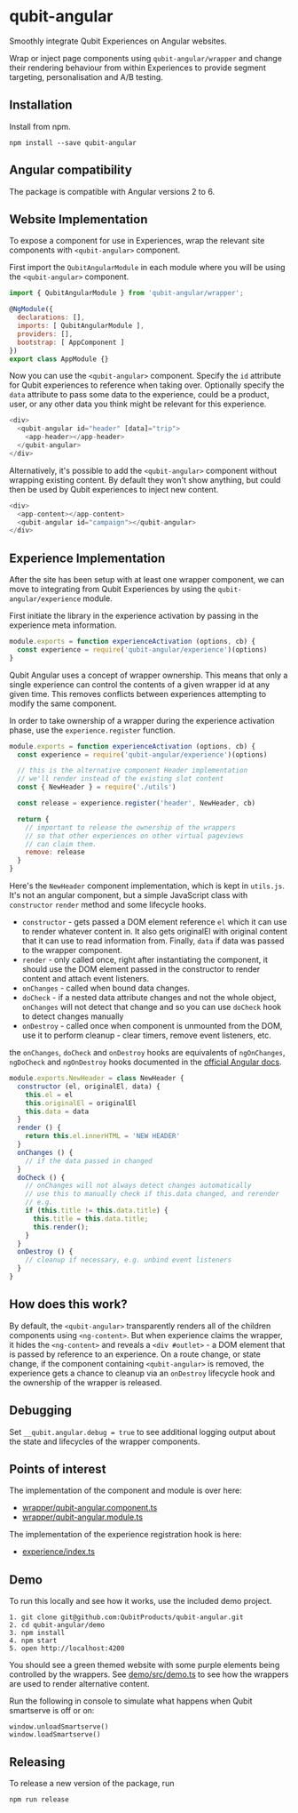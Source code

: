# qubit-angular

Smoothly integrate Qubit Experiences on Angular websites.

Wrap or inject page components using `qubit-angular/wrapper` and change their rendering behaviour from within Experiences to provide segment targeting, personalisation and A/B testing.

## Installation

Install from npm.

    npm install --save qubit-angular

## Angular compatibility

The package is compatible with Angular versions 2 to 6.

## Website Implementation

To expose a component for use in Experiences, wrap the relevant site components with `<qubit-angular>` component.

First import the `QubitAngularModule` in each module where you will be using the `<qubit-angular>` component.

```js
import { QubitAngularModule } from 'qubit-angular/wrapper';

@NgModule({
  declarations: [],
  imports: [ QubitAngularModule ],
  providers: [],
  bootstrap: [ AppComponent ]
})
export class AppModule {}
```

Now you can use the `<qubit-angular>` component. Specify the `id` attribute for Qubit experiences to reference when taking over. Optionally specify the `data` attribute to pass some data to the experience, could be a product, user, or any other data you think might be relevant for this experience.

```js
<div>
  <qubit-angular id="header" [data]="trip">
    <app-header></app-header>
  </qubit-angular>
</div>
```

Alternatively, it's possible to add the `<qubit-angular>` component without wrapping existing content. By default they won't show anything, but could then be used by Qubit experiences to inject new content.

```js
<div>
  <app-content></app-content>
  <qubit-angular id="campaign"></qubit-angular>
</div>
```

## Experience Implementation

After the site has been setup with at least one wrapper component, we can move to integrating from Qubit Experiences by using the `qubit-angular/experience` module.

First initiate the library in the experience activation by passing in the experience meta information.

```js
module.exports = function experienceActivation (options, cb) {
  const experience = require('qubit-angular/experience')(options)
}
```

Qubit Angular uses a concept of wrapper ownership. This means that only a single experience can control the contents of a given wrapper id at any given time. This removes conflicts between experiences attempting to modify the same component.

In order to take ownership of a wrapper during the experience activation phase, use the `experience.register` function.

```js
module.exports = function experienceActivation (options, cb) {
  const experience = require('qubit-angular/experience')(options)

  // this is the alternative component Header implementation
  // we'll render instead of the existing slot content
  const { NewHeader } = require('./utils')

  const release = experience.register('header', NewHeader, cb)

  return {
    // important to release the ownership of the wrappers
    // so that other experiences on other virtual pageviews
    // can claim them.
    remove: release
  }
}
```

Here's the `NewHeader` component implementation, which is kept in `utils.js`. It's not an angular component, but a simple JavaScript class with `constructor` `render` method and some lifecycle hooks.

- `constructor` - gets passed a DOM element reference `el` which it can use to render whatever content in. It also gets originalEl with original content that it can use to read information from. Finally, `data` if data was passed to the wrapper component.
- `render` - only called once, right after instantiating the component, it should use the DOM element passed in the constructor to render content and attach event listeners.
- `onChanges` - called when bound data changes.
- `doCheck` - if a nested data attribute changes and not the whole object, `onChanges` will not detect that change and so you can use `doCheck` hook to detect changes manually
- `onDestroy` - called once when component is unmounted from the DOM, use it to perform cleanup - clear timers, remove event listeners, etc.

the `onChanges`, `doCheck` and `onDestroy` hooks are equivalents of `ngOnChanges`, `ngDoCheck` and `ngOnDestroy` hooks documented in the [official Angular docs](https://angular.io/guide/lifecycle-hooks#lifecycle-sequence).

```js
module.exports.NewHeader = class NewHeader {
  constructor (el, originalEl, data) {
    this.el = el
    this.originalEl = originalEl
    this.data = data
  }
  render () {
    return this.el.innerHTML = 'NEW HEADER'
  }
  onChanges () {
    // if the data passed in changed
  }
  doCheck () {
    // onChanges will not always detect changes automatically
    // use this to manually check if this.data changed, and rerender
    // e.g.
    if (this.title != this.data.title) {
      this.title = this.data.title;
      this.render();
    }
  }
  onDestroy () {
    // cleanup if necessary, e.g. unbind event listeners
  }
}
```

## How does this work?

By default, the `<qubit-angular>` transparently renders all of the children components using `<ng-content>`. But when experience claims the wrapper, it hides the `<ng-content>` and reveals a `<div #outlet>` - a DOM element that is passed by reference to an experience. On a route change, or state change, if the component containing `<qubit-angular>` is removed, the experience gets a chance to cleanup via an `onDestroy` lifecycle hook and the ownership of the wrapper is released.

## Debugging

Set `__qubit.angular.debug = true` to see additional logging output about the state and lifecycles of the wrapper components.

## Points of interest

The implementation of the <qubit-angular> component and module is over here:

  * [wrapper/qubit-angular.component.ts](wrapper/qubit-angular.component.ts)
  * [wrapper/qubit-angular.module.ts](wrapper/qubit-angular.module.ts)

The implementation of the experience registration hook is here:

  * [experience/index.ts](experience/index.ts)

## Demo

To run this locally and see how it works, use the included demo project.

```
1. git clone git@github.com:QubitProducts/qubit-angular.git
2. cd qubit-angular/demo
3. npm install
4. npm start
5. open http://localhost:4200
```

You should see a green themed website with some purple elements being controlled by the wrappers. See [demo/src/demo.ts](demo/src/demo.ts) to see how the wrappers are used to render alternative content.

Run the following in console to simulate what happens when Qubit smartserve is off or on:

```
window.unloadSmartserve()
window.loadSmartserve()
```

## Releasing

To release a new version of the package, run

```
npm run release
```
